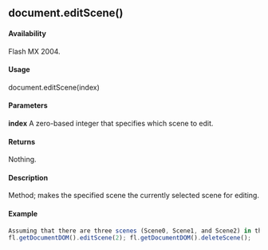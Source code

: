 ## document.editScene()

#### Availability

Flash MX 2004.

#### Usage

document.editScene(index)

#### Parameters

**index** A zero-based integer that specifies which scene to edit.

#### Returns

Nothing.

#### Description

Method; makes the specified scene the currently selected scene for editing.

#### Example

```javascript
Assuming that there are three scenes (Scene0, Scene1, and Scene2) in the current document, the following example makes Scene2 the current scene and then deletes it:
fl.getDocumentDOM().editScene(2); fl.getDocumentDOM().deleteScene();

```